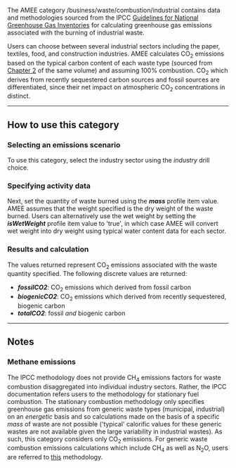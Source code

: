 The AMEE category /business/waste/combustion/industrial contains data
and methodologies sourced from the IPCC [Guidelines for National
Greenhouse Gas
Inventories](http://www.ipcc-nggip.iges.or.jp/public/2006gl/pdf/5_Volume5/V5_5_Ch5_IOB.pdf)
for calculating greenhouse gas emissions associated with the burning of
industrial waste.

Users can choose between several industrial sectors including the paper,
textiles, food, and construction industries. AMEE calculates CO<sub>2</sub>
emissions based on the typical carbon content of each waste type
(sourced from
[Chapter 2](http://www.ipcc-nggip.iges.or.jp/public/2006gl/pdf/5_Volume5/V5_2_Ch2_Waste_Data.pdf)
of the same volume) and assuming 100% combustion. CO<sub>2</sub> which derives
from recently sequestered carbon sources and fossil sources are
differentiated, since their net impact on atmospheric CO<sub>2</sub>
concentrations in distinct.

-----

## How to use this category

### Selecting an emissions scenario

To use this category, select the industry sector using the *industry*
drill choice.

### Specifying activity data

Next, set the quantity of waste burned using the ***mass*** profile item
value. AMEE assumes that the weight specified is the dry weight of the
waste burned. Users can alternatively use the wet weight by setting the
***isWetWeight*** profile item value to 'true', in which case AMEE will
convert wet weight into dry weight using typical water content data for
each sector.

### Results and calculation

The values returned represent CO<sub>2</sub> emissions associated with the
waste quantity specified. The following discrete values are returned:

  - ***fossilCO2***: CO<sub>2</sub> emissions which derived from fossil carbon
  - ***biogenicCO2***: CO<sub>2</sub> emissions which derived from recently
    sequestered, biogenic carbon
  - ***totalCO2***: fossil *and* biogenic carbon

-----

## Notes

### Methane emissions

The IPCC methodology does not provide CH<sub>4</sub> emissions factors for
waste combustion disaggregated into individual industry sectors. Rather,
the IPCC documentation refers users to the methodology for stationary
fuel combustion. The stationary combustion methodology only specifies
greenhouse gas emissions from generic waste types (municipal,
industrial) on an *energetic* basis and so calculations made on the
basis of a specific *mass* of waste are not possible ('typical'
calorific values for these generic wastes are not available given the
large variability in industrial wastes). As such, this category
considers only CO<sub>2</sub> emissions. For generic waste combustion emissions
calculations which include CH<sub>4</sub> as well as N<sub>2</sub>O, users are
referred to [this](Stationary_Combustion) methodology.
